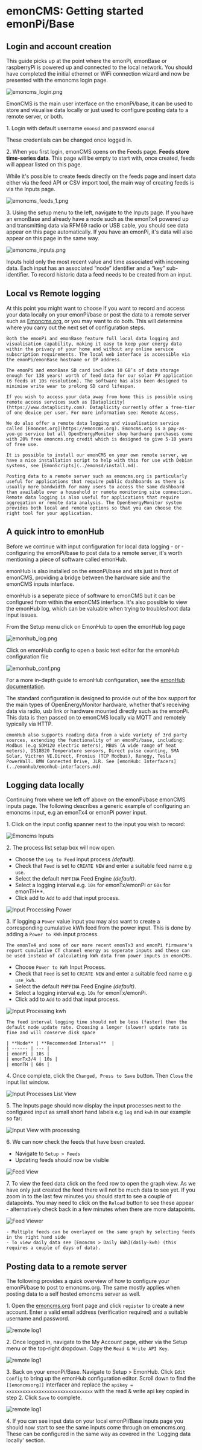 # emonCMS: Getting started emonPi/Base

## Login and account creation

This guide picks up at the point where the emonPi, emonBase or raspberryPi is powered up and connected to the local network. You should have completed the initial ethernet or WiFi connection wizard and now be presented with the emoncms login page.

![emoncms_login.png](img/emoncms_login.png)

EmonCMS is the main user interface on the emonPi/base, it can be used to store and visualise data locally or just used to configure posting data to a remote server, or both.

1\. Login with default username `emonsd` and password `emonsd`

These credentials can be changed once logged in.

2\. When you first login, emonCMS opens on the Feeds page. **Feeds store time-series data**. This page will be empty to start with, once created, feeds will appear listed on this page. 

While it's possible to create feeds directly on the feeds page and insert data either via the feed API or CSV import tool, the main way of creating feeds is via the Inputs page. 

![emoncms_feeds_1.png](img/emoncms_feeds_1.png)

3\. Using the setup menu to the left, navigate to the Inputs page. If you have an emonBase and already have a node such as the emonTx4 powered up and transmitting data via RFM69 radio or USB cable, you should see data appear on this page automatically. If you have an emonPi, it's data will also appear on this page in the same way.

![emoncms_inputs.png](img/emoncms_inputs.png)

Inputs hold only the most recent value and time associated with incoming data. Each input has an associated “node” identifier and a “key” sub-identifier. To record historic data a feed needs to be created from an input.

## Local vs Remote logging

At this point you might want to choose if you want to record and access your data locally on your emonPi/base or post the data to a remote server such as [Emoncms.org](https://emoncms.org), or you may want to do both. This will determine where you carry out the next set of configuration steps.

```{admonition} Local vs Remote logging
Both the emonPi and emonBase feature full local data logging and visualisation capability, making it easy to keep your energy data within the privacy of your home and without any online service subscription requirements. The local web interface is accessible via the emonPi/emonBase hostname or IP address.

The emonPi and emonBase SD card includes 10 GB’s of data storage enough for 138 years! worth of feed data for our solar PV application (6 feeds at 10s resolution). The software has also been designed to minimise write wear to prolong SD card lifespan.

If you wish to access your data away from home this is possible using remote access services such as [Dataplicity](https://www.dataplicity.com). Dataplicity currently offer a free-tier of one device per user. For more information see: Remote Access.

We do also offer a remote data logging and visualisation service called [Emoncms.org](https://emoncms.org). Emoncms.org is a pay-as-you-go service but all OpenEnergyMonitor shop hardware purchases come with 20% free emoncms.org credit which is designed to give 5-10 years of free use.

It is possible to install our emonCMS on your own remote server, we have a nice installation script to help with this for use with Debian systems, see [EmonScripts](../emonsd/install.md).

Posting data to a remote server such as emoncms.org is particularly useful for applications that require public dashboards as there is usually more bandwidth for many users to access the same dashboard than available over a household or remote monitoring site connection. Remote data logging is also useful for applications that require aggregation or remote data analysis. The OpenEnergyMonitor system provides both local and remote options so that you can choose the right tool for your application.
```

## A quick intro to emonHub

Before we continue with input configuration for local data logging - or - configuring the emonPi/base to post data to a remote server, it's worth mentioning a piece of software called emonHub.

emonHub is also installed on the emonPi/base and sits just in front of emonCMS, providing a bridge between the hardware side and the emonCMS inputs interface.

emonHub is a seperate piece of software to emonCMS but it can be configured from within the emonCMS interface. It's also possible to view the emonHub log, which can be valuable when trying to troubleshoot data input issues.

From the Setup menu click on EmonHub to open the emonHub log page

![emonhub_log.png](img/emonhub_log.png)

Click on emonHub config to open a basic text editor for the emonHub configuration file

![emonhub_conf.png](img/emonhub_conf.png)

For a more in-depth guide to emonHub configuration, see the [emonHub documentation](../emonhub/overview.md).

The standard configuration is designed to provide out of the box support for the main types of OpenEnergyMonitor hardware, whether that's receiving data via radio, usb link or hardware mounted directly such as the emonPi. This data is then passed on to emonCMS locally via MQTT and remotely typically via HTTP.

```{tip}
emonHub also supports reading data from a wide variety of 3rd party sources, extending the functionality of an emonPi/base, including: Modbus (e.g SDM120 electric meters), MBUS (A wide range of heat meters), DS18B20 Temperature sensors, Direct pulse counting, SMA Solar, Victron VE.Direct, Fronius (TCP Modbus), Renogy, Tesla PowerWall. BMW Connected Drive, JLR. See [emonHub: Interfacers](../emonhub/emonhub-interfacers.md)
```

## Logging data locally

Continuing from where we left off above on the emonPi/base emonCMS inputs page. The following describes a generic example of configuring an emoncms input, e.g an emonTx4 or emonPi power input. 

1\. Click on the input config spanner next to the input you wish to record:

![Emoncms Inputs](img/local-log1.png)

2\. The process list setup box will now open.

- Choose the `Log to Feed` input process *(default)*.
- Check that `Feed` is set to `CREATE NEW` and enter a suitable feed name e.g `use`.
- Select the default `PHPFINA` Feed Engine *(default)*.
- Select a logging interval e.g. `10s` for emonTx/emonPi or `60s` for emonTH**.
- Click add to `Add` to add that input process.

![Input Processing Power](img/local-log2.png)

3\. If logging a `Power` value input you may also want to create a corresponding cumulative kWh feed from the power input. This is done by adding a `Power to KWh` input process.

```{note}
The emonTx4 and some of our more recent emonTx3 and emonPi firmware's report cumulative CT channel energy as seperate inputs and these can be used instead of calculating kWh data from power inputs in emonCMS.
```

- Choose `Power to KWh` Input Process.
- Check that `Feed` is set to `CREATE NEW` and enter a suitable feed name e.g `use_kwh`.
- Select the default `PHPFINA` Feed Engine *(default)*.
- Select a logging interval e.g. `10s` for emonTx/emonPi.
- Click add to `Add` to add that input process.

![Input Processing kwh](img/local-log3.png)

```{note}
The feed interval logging time should not be less (faster) then the default node update rate. Choosing a longer (slower) update rate is fine and will conserve disk space

| **Node** | **Recommended Interval**  |
| ------ | --- |
| emonPi | 10s |
| emonTx3/4 | 10s |
| emonTH | 60s |

```



4\. Once complete, click the `Changed, Press to Save` button. Then `Close` the input list window.

![Input Processes List View](img/local-log4.png)

5\. The Inputs page should now display the input processes next to the configured input as small short hand labels e.g `log` and `kwh` in our example so far:

![Input View with processing](img/local-log5.png)

6\. We can now check the feeds that have been created.

- Navigate to `Setup > Feeds`
- Updating feeds should now be visible

![Feed View](img/local-log6.png)

7\. To view the feed data click on the feed row to open the graph view. As we have only just created the feed there will not be much data to see yet. If you zoom in to the last few minutes you should start to see a couple of datapoints. You may need to click on the `Reload` button to see these appear - alternatively check back in a few minutes when there are more datapoints.

![Feed Viewer](img/data-viewer.png)

```{tip}
- Multiple feeds can be overlayed on the same graph by selecting feeds in the right hand side
- To view daily data see [Emoncms > Daily kWh](daily-kwh) (this requires a couple of days of data).
```

<!--
Using standard feed names such as `use`, `use_kwh`, `solar`, `solar_kwh` `import` and `import_kwh` (**case sensitive**) will automate the setup of MyElectric, MySolar PV and Android app dashboards. See [Setup > Dashboards](/emoncms/dashboards) and [Home Energy](/applications/home-energy) and [Solar PV](/applications/solar-pv) applications pages for more info.
-->

## Posting data to a remote server

The following provides a quick overview of how to configure your emonPi/base to post to emoncms.org. The same mostly applies when posting data to a self hosted emoncms server as well.

1\. Open the [emoncms.org](https://emoncms.org) front page and click `register` to create a new account. Enter a valid email address (verification required) and a suitable username and password.

![remote log1](img/emoncmsorg.png)

2\. Once logged in, navigate to the My Account page, either via the Setup menu or the top-right dropdown. Copy the `Read & Write API Key`.

![remote log1](img/emoncmsorg_apikey.png)

3\. Back on your emonPi/Base. Navigate to Setup > EmonHub. Click `Edit Config` to bring up the emonHub configuration editor. Scroll down to find the `[[emoncmsorg]]` interfacer and replace the `apikey = xxxxxxxxxxxxxxxxxxxxxxxxxxxxxxxx` with the read & write api key copied in step 2.
Click `Save` to complete.

![remote log1](img/remote-log1.png)

4\. If you can see input data on your local emonPi/Base inputs page you should now start to see the same inputs come through on emoncms.org. These can be configured in the same way as covered in the 'Logging data locally' section.

